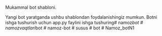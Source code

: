Mukammal bot shabloni.

Yangi bot yaratganda ushbu shablondan foydalanishingiz mumkun.
Botni ishga tushurish uchun app.py faylini ishga tushuring#   n a m o z _ b o t  
 #   n a m o z v a q t l a r i _ b o t  
 #   n a m o z - b o t  
 #   s u s u s  
 #   b o t  
 #   N a m o z _ b o t N 1  
 
